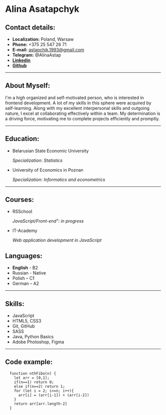 # **Alina Asatapchyk**

## **Contact details:**
-  **Localization:** Poland, Warsaw
- **Phone:**  +375 25 547 26 71
- **E-mail:** astapchik.1993@gmail.com
- **Telegram:** @AlinaAstap
- [**Linkedin**](https://www.linkedin.com/in/alina-astapchyk-a72909146/)
- [**Github**](https://github.com/coolstudent123)

-----

## **About Myself:**
I'm a high organized and self-motivated person, who is interested in frontend development. A lot of my skills in this sphere were acquired by self-learning. Along with my excellent interpersonal skills and outgoing nature, I excel at collaborating effectively within a team. My determination is a driving force, motivating me to complete projects efficiently and promptly.

----
##  **Education:**
- Belarusian State Economic University

   *Specialization: Statistics*

- University of Economics in Poznan
  
  *Specialization: Informatics and econometrics*
----

##  **Courses:**
- RSSchool

   *JavaScript/Front-end": in progress*

- IT-Academy
  
  *Web application development in JavaScript*
## **Languages:**
- **English** - B2
- Russian - Native
- Polish – С1
- German – A2

___

## **Skills:**

- JavaScript
- HTML5, CSS3
- Git, GitHub
- SASS
- Java, Python Basics 
- Adobe Photoshop, Figma

----

## **Code example:**
      function nthFibo(n) {
        let arr = [0,1];
        if(n==1) return 0;
        else if(n==2) return 1;
        for (let i = 2; i<=n; i++){
          arr[i] = (arr[i-1]) + (arr[i-2])
        }
        return arr[arr.length-2]
      }
